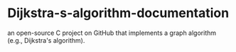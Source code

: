 # Dijkstra-s-algorithm-documentation
 an open-source C project on GitHub that implements a graph algorithm (e.g., Dijkstra's algorithm).
